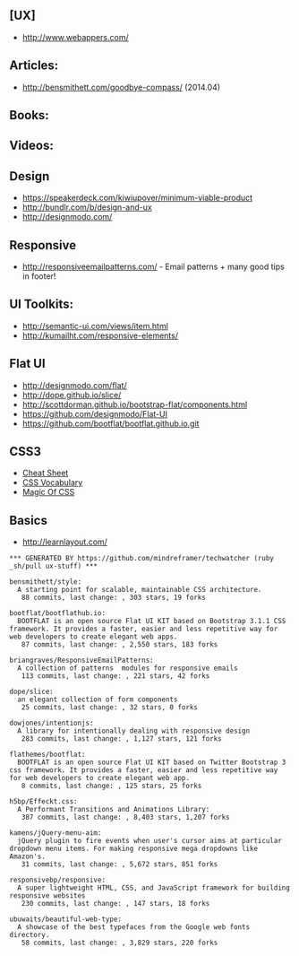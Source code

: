 ## [UX]
  - http://www.webappers.com/

## Articles:
   - http://bensmithett.com/goodbye-compass/ (2014.04)

## Books:

## Videos:

## Design
  - https://speakerdeck.com/kiwiupover/minimum-viable-product
  - http://bundlr.com/b/design-and-ux
  - http://designmodo.com/


## Responsive
  - http://responsiveemailpatterns.com/ - Email patterns + many good tips in footer!


## UI Toolkits:
  - http://semantic-ui.com/views/item.html
  - http://kumailht.com/responsive-elements/

## Flat UI
  - http://designmodo.com/flat/
  - http://dope.github.io/slice/
  - http://scottdorman.github.io/bootstrap-flat/components.html
  - https://github.com/designmodo/Flat-UI
  - https://github.com/bootflat/bootflat.github.io.git

## CSS3
  - [Cheat Sheet](http://www.justinaguilar.com/animations/scrolling.html)
  - [CSS Vocabulary](http://pumpula.net/p/apps/css-vocabulary/)
  - [Magic Of CSS](http://adamschwartz.co/magic-of-css/)

## Basics
  - http://learnlayout.com/

<!-- PROJECTS_LIST_START -->
    *** GENERATED BY https://github.com/mindreframer/techwatcher (ruby _sh/pull ux-stuff) *** 

    bensmithett/style:
      A starting point for scalable, maintainable CSS architecture.
       88 commits, last change: , 303 stars, 19 forks

    bootflat/bootflathub.io:
      BOOTFLAT is an open source Flat UI KIT based on Bootstrap 3.1.1 CSS framework. It provides a faster, easier and less repetitive way for web developers to create elegant web apps.
       87 commits, last change: , 2,550 stars, 183 forks

    briangraves/ResponsiveEmailPatterns:
      A collection of patterns  modules for responsive emails
       113 commits, last change: , 221 stars, 42 forks

    dope/slice:
      an elegant collection of form components
       25 commits, last change: , 32 stars, 0 forks

    dowjones/intentionjs:
      A library for intentionally dealing with responsive design
       283 commits, last change: , 1,127 stars, 121 forks

    flathemes/bootflat:
      BOOTFLAT is an open source Flat UI KIT based on Twitter Bootstrap 3 css framework. It provides a faster, easier and less repetitive way for web developers to create elegant web app.
       8 commits, last change: , 125 stars, 25 forks

    h5bp/Effeckt.css:
      A Performant Transitions and Animations Library:
       387 commits, last change: , 8,403 stars, 1,207 forks

    kamens/jQuery-menu-aim:
      jQuery plugin to fire events when user's cursor aims at particular dropdown menu items. For making responsive mega dropdowns like Amazon's.
       31 commits, last change: , 5,672 stars, 851 forks

    responsivebp/responsive:
      A super lightweight HTML, CSS, and JavaScript framework for building responsive websites
       230 commits, last change: , 147 stars, 18 forks

    ubuwaits/beautiful-web-type:
      A showcase of the best typefaces from the Google web fonts directory.
       58 commits, last change: , 3,829 stars, 220 forks
<!-- PROJECTS_LIST_END -->
